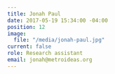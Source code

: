 ```yaml
---
title: Jonah Paul
date: 2017-05-19 15:34:00 -04:00
position: 12
image:
  file: "/media/jonah-paul.jpg"
current: false
role: Research assistant
email: jonah@metroideas.org
---
```


